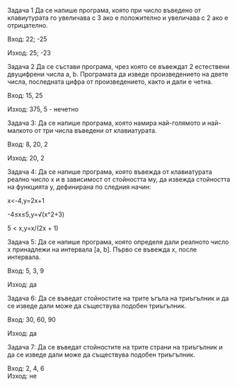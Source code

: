 Задача 1
Да се напише програма, която при число въведено от клавиутурата го увеличава с 3 ако е положително и увеличава с 2 ако е отрицателно.

Вход: 22; -25

Изход: 25; -23

Задача 2
Да се състави програма, чрез която се въвеждат 2 естествени двуцифрени числа a, b. Програмата да изведе произведението на двете числа, последната цифра от произведението, както и дали е четна.

Вход: 15, 25

Изход: 375, 5 - нечетно

Задача 3: Да се напише програма, която намира най-голямото и най-малкото от три числа въведени от клавиатурата.

Вход: 8, 20, 2 

Изход: 20, 2

Задача 4: Да се напише програма, която въвежда от клавиатурата реално число x и в зависимост от стойността му, да извежда стойността на функцията y, дефинирана по следния начин:

x<-4,y=2x+1

-4≤x≤5,y=√(x^2+3)  

5 < x,y=x/(2x + 1) 

Задача 5: Да се напише програма, която определя дали реалното число x принадлежи на интервала [a, b]. Първо се въвежда x, после интервала.

Вход: 5, 3, 9

Изход: да

Задача 6: Да се въведат стойностите на трите ъгъла на триъгълник и да се изведе дали може да съществува подобен триъгълник.

Вход: 30, 60, 90   

Изход: да

Задача 7: Да се въведат стойностите на трите страни на триъгълник и да се изведе дали може да съществува подобен триъгълник.

Вход:  2, 4, 6   
Изход: не

